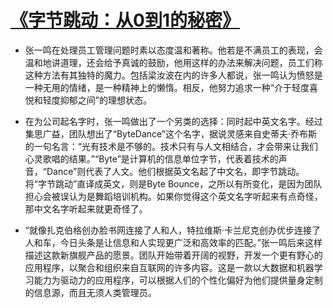 # [《字节跳动：从0到1的秘密》](https://github.com/wjwever/gitblog/issues/16)

* 张一鸣在处理员工管理问题时素以态度温和著称。他若是不满员工的表现，会温和地讲道理，还会给予真诚的鼓励，他用这样的办法来解决问题，员工们称这种方法有其独特的魔力。包括梁汝波在内的许多人都说，张一鸣认为愤怒是一种无用的情绪，是一种精神上的懒惰。相反，他努力追求一种“介于轻度喜悦和轻度抑郁之间”的理想状态。

* 在为公司起名字时，张一鸣做出了一个另类的选择：同时起中英文名字。经过集思广益，团队想出了“ByteDance”这个名字，据说灵感来自史蒂夫·乔布斯的一句名言：“光有技术是不够的。技术只有与人文相结合，才会带来让我们心灵歌唱的结果。”“Byte”是计算机的信息单位字节，代表着技术的声音，“Dance”则代表了人文。他们根据英文名起了中文名，即字节跳动。将“字节跳动”直译成英文，则是Byte Bounce，之所以有所变化，是因为团队担心会被误认为是舞蹈培训机构。如果你觉得这个英文名字听起来有点奇怪，那中文名字听起来就更奇怪了。

* “就像扎克伯格创办脸书网连接了人和人，特拉维斯·卡兰尼克创办优步连接了人和车，今日头条是让信息和人实现更广泛和高效率的匹配。”张一鸣后来这样描述这款新旗舰产品的愿景。团队开始带着开阔的视野，开发一个更有野心的应用程序，以聚合和组织来自互联网的许多内容。这是一款以大数据和机器学习能力为驱动力的应用程序，可以根据人们的个性化偏好为他们提供量身定制的信息源，而且无须人类管理员。